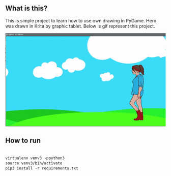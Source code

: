 ## What is this?
This is simple project to learn how to use own drawing in PyGame.
Hero was drawn in Krita by graphic tablet.
Below is gif represent this project.

![](images/walking.gif)

## How to run

```

virtualenv venv3 -ppython3
source venv3/bin/activate
pip3 install -r requirements.txt

```


